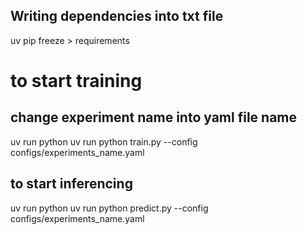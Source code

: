 ## Writing dependencies into txt file
uv pip freeze > requirements 
# to start training
## change experiment name into yaml file name
uv run python uv run  python train.py --config configs/experiments_name.yaml 
## to start inferencing
uv run python uv run  python predict.py --config configs/experiments_name.yaml 






